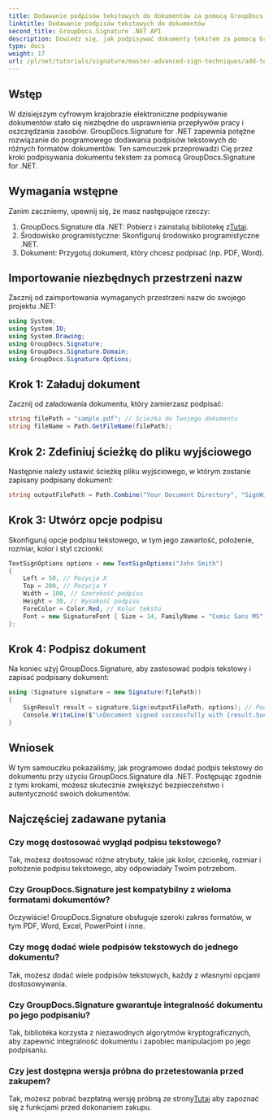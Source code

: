 ```yaml
---
title: Dodawanie podpisów tekstowych do dokumentów za pomocą GroupDocs.Signature
linktitle: Dodawanie podpisów tekstowych do dokumentów
second_title: GroupDocs.Signature .NET API
description: Dowiedz się, jak podpisywać dokumenty tekstem za pomocą GroupDocs.Signature dla .NET. Przewodnik krok po kroku, jak programowo dodawać podpisy tekstowe.
type: docs
weight: 17
url: /pl/net/tutorials/signature/master-advanced-sign-techniques/add-text-signatures-to-documents/
---
```

## Wstęp

W dzisiejszym cyfrowym krajobrazie elektroniczne podpisywanie dokumentów stało się niezbędne do usprawnienia przepływów pracy i oszczędzania zasobów. GroupDocs.Signature for .NET zapewnia potężne rozwiązanie do programowego dodawania podpisów tekstowych do różnych formatów dokumentów. Ten samouczek przeprowadzi Cię przez kroki podpisywania dokumentu tekstem za pomocą GroupDocs.Signature for .NET.

## Wymagania wstępne

Zanim zaczniemy, upewnij się, że masz następujące rzeczy:

1.  GroupDocs.Signature dla .NET: Pobierz i zainstaluj bibliotekę z[Tutaj](https://releases.groupdocs.com/signature/net/).
2. Środowisko programistyczne: Skonfiguruj środowisko programistyczne .NET.
3. Dokument: Przygotuj dokument, który chcesz podpisać (np. PDF, Word).

## Importowanie niezbędnych przestrzeni nazw

Zacznij od zaimportowania wymaganych przestrzeni nazw do swojego projektu .NET:

```csharp
using System;
using System.IO;
using System.Drawing;
using GroupDocs.Signature;
using GroupDocs.Signature.Domain;
using GroupDocs.Signature.Options;
```

## Krok 1: Załaduj dokument

Zacznij od załadowania dokumentu, który zamierzasz podpisać:

```csharp
string filePath = "sample.pdf"; // Ścieżka do Twojego dokumentu
string fileName = Path.GetFileName(filePath);
```

## Krok 2: Zdefiniuj ścieżkę do pliku wyjściowego

Następnie należy ustawić ścieżkę pliku wyjściowego, w którym zostanie zapisany podpisany dokument:

```csharp
string outputFilePath = Path.Combine("Your Document Directory", "SignWithText", fileName);
```

## Krok 3: Utwórz opcje podpisu

Skonfiguruj opcje podpisu tekstowego, w tym jego zawartość, położenie, rozmiar, kolor i styl czcionki:

```csharp
TextSignOptions options = new TextSignOptions("John Smith")
{
    Left = 50, // Pozycja X
    Top = 200, // Pozycja Y
    Width = 100, // Szerokość podpisu
    Height = 30, // Wysokość podpisu
    ForeColor = Color.Red, // Kolor tekstu
    Font = new SignatureFont { Size = 14, FamilyName = "Comic Sans MS" } // Ustawienia czcionki
};
```

## Krok 4: Podpisz dokument

Na koniec użyj GroupDocs.Signature, aby zastosować podpis tekstowy i zapisać podpisany dokument:

```csharp
using (Signature signature = new Signature(filePath))
{
    SignResult result = signature.Sign(outputFilePath, options); // Podpisz dokument
    Console.WriteLine($"\nDocument signed successfully with {result.Succeeded.Count} signature(s).\nFile saved at {outputFilePath}.");
}
```

## Wniosek

W tym samouczku pokazaliśmy, jak programowo dodać podpis tekstowy do dokumentu przy użyciu GroupDocs.Signature dla .NET. Postępując zgodnie z tymi krokami, możesz skutecznie zwiększyć bezpieczeństwo i autentyczność swoich dokumentów.

## Najczęściej zadawane pytania

### Czy mogę dostosować wygląd podpisu tekstowego?
Tak, możesz dostosować różne atrybuty, takie jak kolor, czcionkę, rozmiar i położenie podpisu tekstowego, aby odpowiadały Twoim potrzebom.

### Czy GroupDocs.Signature jest kompatybilny z wieloma formatami dokumentów?
Oczywiście! GroupDocs.Signature obsługuje szeroki zakres formatów, w tym PDF, Word, Excel, PowerPoint i inne.

### Czy mogę dodać wiele podpisów tekstowych do jednego dokumentu?
Tak, możesz dodać wiele podpisów tekstowych, każdy z własnymi opcjami dostosowywania.

### Czy GroupDocs.Signature gwarantuje integralność dokumentu po jego podpisaniu?
Tak, biblioteka korzysta z niezawodnych algorytmów kryptograficznych, aby zapewnić integralność dokumentu i zapobiec manipulacjom po jego podpisaniu.

### Czy jest dostępna wersja próbna do przetestowania przed zakupem?
 Tak, możesz pobrać bezpłatną wersję próbną ze strony[Tutaj](https://releases.groupdocs.com/) aby zapoznać się z funkcjami przed dokonaniem zakupu.